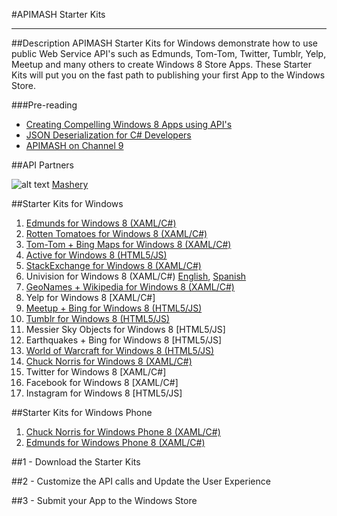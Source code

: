 #APIMASH Starter Kits


----------


##Description
APIMASH Starter Kits for Windows demonstrate how to use public Web Service API's such as Edmunds, Tom-Tom, Twitter, Tumblr, Yelp, Meetup and many others to create Windows 8 Store Apps. These Starter Kits will put you on the fast path to publishing your first App to the Windows Store.

###Pre-reading

 - [Creating Compelling Windows 8 Apps  using API's][1]
 - [JSON Deserialization for C#  Developers][2]
 - [APIMASH on Channel 9][3]

##API Partners

![alt text][4]
[Mashery][5]

##Starter Kits for Windows
 1. [Edmunds for Windows 8 (XAML/C#)][6]
 2. [Rotten Tomatoes for Windows 8 (XAML/C#)][8]
 3. [Tom-Tom + Bing Maps for Windows 8 (XAML/C#)][9]
 4. [Active for Windows 8 (HTML5/JS)][10]
 5. [StackExchange for Windows 8 (XAML/C#)][11]
 6. Univision for Windows 8 (XAML/C#) [English][12], [Spanish][13]
 7. [GeoNames + Wikipedia for Windows 8 (XAML/C#)][14]
 8. Yelp for Windows 8 [XAML/C#]
 9. [Meetup + Bing for Windows 8 (HTML5/JS)][15]
 10. [Tumblr for Windows 8 (HTML5/JS)][16]
 11. Messier Sky Objects for Windows 8 [HTML5/JS]
 12. Earthquakes + Bing for Windows 8 [HTML5/JS]
 13. [World of Warcraft for Windows 8 (HTML5/JS)][17]
 14. [Chuck Norris for Windows 8 (XAML/C#)][18]
 15. Twitter for Windows 8 [XAML/C#]
 16. Facebook for Windows 8 [XAML/C#]
 17. Instagram for Windows 8 [HTML5/JS]

##Starter Kits for Windows Phone
 1. [Chuck Norris for Windows Phone 8 (XAML/C#)][19]
 2. [Edmunds for Windows Phone 8 (XAML/C#)][7]

 
##1 - Download the Starter Kits

##2 - Customize the API calls and Update the User Experience

##3 - Submit your App to the Windows Store


  [1]: http://theundocumentedapi.com/2013/05/28/apimash-using-apis-to-create-compelling-windows-apps/
  [2]: http://theundocumentedapi.com/2013/05/31/apimash-json-deserialization-for-c-developers/
  [3]: http://channel9.msdn.com/Niners/apimash
  [4]: https://raw.github.com/apimash/StarterKits/master/images/mashery_logo-small.png "Mashery"
  [5]: http://dev.mashery.com "Mashery Developer Page"
  [6]: http://theundocumentedapi.com/index.php/apimash-the-edmunds-starter-kit/
  [7]: http://theundocumentedapi.com/index.php/category/development/
  [8]: http://theundocumentedapi.com/index.php/apimash-the-rotten-tomatoes-api-starter-kit/
  [9]: http://blogs.msdn.com/b/jimoneil/archive/2013/05/30/build-a-windows-8-mashup-app-with-bing-maps.aspx
  [10]: http://marianaggaga.azurewebsites.net/?p=301
  [11]: http://geekswithblogs.net/Mathoms/archive/2013/06/06/apimash-the-stackexchange-starter-kit.aspx
  [12]: http://blogs.msdn.com/b/gamewords777/archive/2013/05/21/api-mashup-series-part-i.aspx
  [13]: http://blogs.msdn.com/b/gamewords777/archive/2013/05/27/serie-api-mashup-parte-i-en-espa-241-ol.aspx
  [14]: http://blogs.msdn.com/b/devfish/archive/2013/06/12/apimash-geonames-wikipedia-api-walkthrough.aspx
  [15]: http://devhammer.net/blog/windows-store-app-template-to-live-data-in-3-easy-steps#.Ua4St17D-Uk
  [16]: http://thebitchwhocodes.com/2013/05/30/apimash-the-tumblr-api/
  [17]: http://blogs.msdn.com/b/davedev/archive/2013/05/30/announcing-wowapi-and-apimash-free-starter-kits-for-your-windows-store-apps.aspx
  [18]: http://theundocumentedapi.com/index.php/apimash-chuck-norris-starter-kit/
  [19]: http://theundocumentedapi.com/index.php/apimash-chuck-norris-starter-kit-for-windows-phone-8/